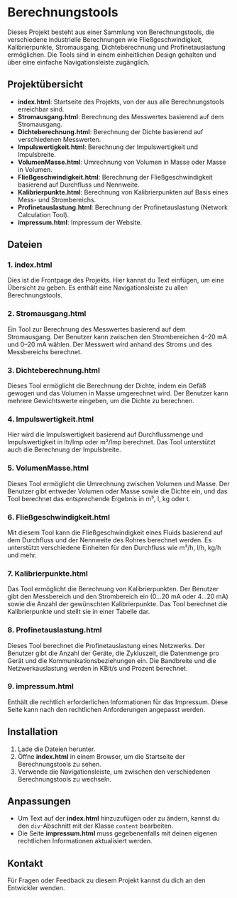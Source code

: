 # Berechnungstools

Dieses Projekt besteht aus einer Sammlung von Berechnungstools, die verschiedene industrielle Berechnungen wie Fließgeschwindigkeit, Kalibrierpunkte, Stromausgang, Dichteberechnung und Profinetauslastung ermöglichen. Die Tools sind in einem einheitlichen Design gehalten und über eine einfache Navigationsleiste zugänglich.

## Projektübersicht

- **index.html**: Startseite des Projekts, von der aus alle Berechnungstools erreichbar sind.
- **Stromausgang.html**: Berechnung des Messwertes basierend auf dem Stromausgang.
- **Dichteberechnung.html**: Berechnung der Dichte basierend auf verschiedenen Messwerten.
- **Impulswertigkeit.html**: Berechnung der Impulswertigkeit und Impulsbreite.
- **VolumenMasse.html**: Umrechnung von Volumen in Masse oder Masse in Volumen.
- **Fließgeschwindigkeit.html**: Berechnung der Fließgeschwindigkeit basierend auf Durchfluss und Nennweite.
- **Kalibrierpunkte.html**: Berechnung von Kalibrierpunkten auf Basis eines Mess- und Strombereichs.
- **Profinetauslastung.html**: Berechnung der Profinetauslastung (Network Calculation Tool).
- **impressum.html**: Impressum der Website.

## Dateien

### 1. **index.html**
Dies ist die Frontpage des Projekts. Hier kannst du Text einfügen, um eine Übersicht zu geben. Es enthält eine Navigationsleiste zu allen Berechnungstools.

### 2. **Stromausgang.html**
Ein Tool zur Berechnung des Messwertes basierend auf dem Stromausgang. Der Benutzer kann zwischen den Strombereichen 4–20 mA und 0–20 mA wählen. Der Messwert wird anhand des Stroms und des Messbereichs berechnet.

### 3. **Dichteberechnung.html**
Dieses Tool ermöglicht die Berechnung der Dichte, indem ein Gefäß gewogen und das Volumen in Masse umgerechnet wird. Der Benutzer kann mehrere Gewichtswerte eingeben, um die Dichte zu berechnen.

### 4. **Impulswertigkeit.html**
Hier wird die Impulswertigkeit basierend auf Durchflussmenge und Impulswertigkeit in ltr/Imp oder m³/Imp berechnet. Das Tool unterstützt auch die Berechnung der Impulsbreite.

### 5. **VolumenMasse.html**
Dieses Tool ermöglicht die Umrechnung zwischen Volumen und Masse. Der Benutzer gibt entweder Volumen oder Masse sowie die Dichte ein, und das Tool berechnet das entsprechende Ergebnis in m³, l, kg oder t.

### 6. **Fließgeschwindigkeit.html**
Mit diesem Tool kann die Fließgeschwindigkeit eines Fluids basierend auf dem Durchfluss und der Nennweite des Rohres berechnet werden. Es unterstützt verschiedene Einheiten für den Durchfluss wie m³/h, l/h, kg/h und mehr.

### 7. **Kalibrierpunkte.html**
Das Tool ermöglicht die Berechnung von Kalibrierpunkten. Der Benutzer gibt den Messbereich und den Strombereich ein (0...20 mA oder 4...20 mA) sowie die Anzahl der gewünschten Kalibrierpunkte. Das Tool berechnet die Kalibrierpunkte und stellt sie in einer Tabelle dar.

### 8. **Profinetauslastung.html**
Dieses Tool berechnet die Profinetauslastung eines Netzwerks. Der Benutzer gibt die Anzahl der Geräte, die Zykluszeit, die Datenmenge pro Gerät und die Kommunikationsbeziehungen ein. Die Bandbreite und die Netzwerkauslastung werden in KBit/s und Prozent berechnet.

### 9. **impressum.html**
Enthält die rechtlich erforderlichen Informationen für das Impressum. Diese Seite kann nach den rechtlichen Anforderungen angepasst werden.

## Installation

1. Lade die Dateien herunter.
2. Öffne **index.html** in einem Browser, um die Startseite der Berechnungstools zu sehen.
3. Verwende die Navigationsleiste, um zwischen den verschiedenen Berechnungstools zu wechseln.

## Anpassungen

- Um Text auf der **index.html** hinzuzufügen oder zu ändern, kannst du den `div`-Abschnitt mit der Klasse `content` bearbeiten.
- Die Seite **impressum.html** muss gegebenenfalls mit deinen eigenen rechtlichen Informationen aktualisiert werden.

## Kontakt

Für Fragen oder Feedback zu diesem Projekt kannst du dich an den Entwickler wenden.
